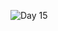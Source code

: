 
![Day 15](https://user-images.githubusercontent.com/45221397/69004528-c8cf3f80-093a-11ea-9ffa-97475cd62a46.png)

